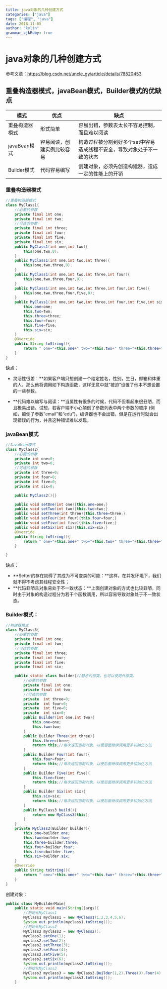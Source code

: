 ```yaml
---
title: java对象的几种创建方式
categories: ["java"]
tags: ["编程", "java"]
date: 2018-11-05
author: "kylin"
grammar_cjkRuby: true
---
```


# java对象的几种创建方式

参考文章：https://blog.csdn.net/uncle_gy/article/details/78520453

## 重叠构造器模式，javaBean模式，Builder模式的优缺点

| 模式           | 优点                       | 缺点                                                         |
| -------------- | -------------------------- | ------------------------------------------------------------ |
| 重叠构造器模式 | 形式简单                   | 容易出错，参数表太长不容易控制，而且难以阅读                 |
| javaBean模式   | 容易阅读，创建实例比较容易 | 构造过程被分割到好多个set中容易造成线程不安全，导致对象处于不一致的状态 |
| Builder模式    | 代码容易编写               | 创建对象，必须先创造构建器，造成一定的性能上的开销           |

### 重叠构造器模式

```java
//重叠构造器模式
class MyClass1{
    //必要的参数
    private final int one;
    private final int two;
    //可选的参数
    private final int three;
    private final int four;
    private final int five;
    private final int six;
    public MyClass1(int one,int two){
        this(one,two,0);
    }
    public MyClass1(int one,int two,int three){
        this(one,two,three,0);
    }   
    public MyClass1(int one,int two,int three,int four){
        this(one,two,three,four,0);
    }   
    public MyClass1(int one,int two,int three,int four,int five){
        this(one,two,three,four,five,0);
    }   
    public MyClass1(int one,int two,int three,int four,int five,int six){
        this.one=one;
        this.two=two;
        this.three=three;
        this.four=four;
        this.five=five;
        this.six=six;
    }   
    @Override
    public String toString(){
        return " one="+this.one+" two="+this.two+" three="+this.three+" four="+this.four+" five="+this.five+" six="+this.six;
    }
}

```

缺点：

- 灵活性很差：**如果客户端只想创建一个给定姓名，性别，生日，邮箱和体重的人，那么他将调用如下构造函数，这样无意中就“被迫”设置了他本不想设置的一些参数。

- **代码难以编写与阅读：**当属性有很多的时候，代码不但看起来很丑陋，而且极易出错。试想，若客户端不小心颠倒了参数列表中两个参数的顺序 (例如，颠倒了参数“email”和“edu”)，编译器也不会出错，但是在运行时就会出现错误的行为，并且这种错误难以发现。

### javaBean模式


```java
//JavaBean模式
class MyClass2{
    //必要的参数
    private int one=0;
    private int two=0;
    //可选的参数
    private int three=0;
    private int four=0;
    private int five=0;
    private int six=0;

    public MyClass2(){}

    public void setOne(int one){this.one=one;}
    public void setTwo(int two){this.two=two;}
    public void setThree(int three){this.three=three;}
    public void setFour(int four){this.four=four;}
    public void setFive(int five){this.five=five;}
    public void setSix(int six){this.six=six;}
    @Override
    public String toString(){
        return " one="+this.one+" two="+this.two+" three="+this.three+" four="+this.four+" five="+this.five+" six="+this.six;
    }

}
```

缺点：

- **Setter的存在妨碍了其成为不可变类的可能：**这样，在并发环境下，我们就不得不考虑其线程安全性；
- **代码丑陋且对象易处于不一致状态：**上面创建对象的方式也比较丑陋，同时由于对象的构造过程分为若干个函数调用，所以容易导致对象处于不一致状态。

### Builder模式：

```java
//构建器模式
class MyClass3{
    //必要的参数
    private final int one;
    private final int two;
    //可选的参数
    private final int three;
    private final int four;
    private final int five;
    private final int six;

    public static class Builder{//静态内部类，也可以使用外部类，
        //必要的参数
        private final int one;
        private final int two;
        //可选的参数
        private  int three=0;
        private  int four=0;
        private  int five=0;
        private  int six=0;
        public Builder(int one,int two){
            this.one=one;
            this.two=two;
        }
        public Builder Three(int three){
            this.three=three;
            return this;//每次返回当前对象，以便后面继续调用更多初始化方法
        }
        public Builder Four(int four){
            this.four=four;
            return this;//每次返回当前对象，以便后面继续调用更多初始化方法
        }
        public Builder Five(int five){
            this.five=five;
            return this;//每次返回当前对象，以便后面继续调用更多初始化方法
        }
        public Builder Six(int six){
            this.six=six;
            return this;//每次返回当前对象，以便后面继续调用更多初始化方法
        }
        public MyClass3 build(){
            return new MyClass3(this);
        }
    }
    private MyClass3(Builder builder){
        this.one=builder.one;
        this.two=builder.two;
        this.three=builder.three;
        this.four=builder.four;
        this.five=builder.five;
        this.six=builder.six;
    }
    @Override
    public String toString(){
        return " one="+this.one+" two="+this.two+" three="+this.three+" four="+this.four+" five="+this.five+" six="+this.six;
    }
}
```

创建对象：

```java
public class MyBuilderMain{
    public static void main(String[]args){
        //初始化MyClass1
        MyClass1 myclass1 = new MyClass1(1,2,3,4,5,6);
        System.out.println(myclass1.toString());
        //初始化MyClass2
        MyClass2 myclass2 = new MyClass2();
        myclass2.setOne(1);
        myclass2.setTwo(2);
        myclass2.setThree(3);
        myclass2.setFour(4);
        myclass2.setFive(5);
        myclass2.setSix(6);
        System.out.println(myclass2.toString());
        //初始化MyClass3
        MyClass3 myclass3 = new MyClass3.Builder(1,2).Three(3).Four(4).Five(5).Six(6).build();
        System.out.println(myclass3.toString());
    }
```





